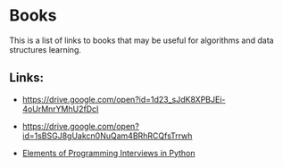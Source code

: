 # Books

This is a list of links to books that may be useful for algorithms and data structures learning.

## Links:

- https://drive.google.com/open?id=1d23_sJdK8XPBJEi-4oUrMnrYMhU2fDcI

- https://drive.google.com/open?id=1sBSGJ8gUakcn0NuQam4BRhRCQfsTrrwh

-  [Elements of Programming Interviews in Python](https://drive.google.com/file/d/13UhiGH3d_C7NLBzFxfU_Uu56nEfJX0yS/view?usp=sharing)

